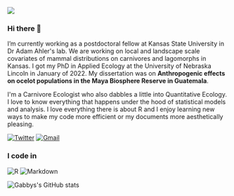 ![](http://ForTheBadge.com/images/badges/built-with-science.svg)

### Hi there 👋

I’m currently working as a postdoctoral fellow at Kansas State University in Dr Adam Ahler's lab. We are working on local and landscape scale covariates of mammal distributions on carnivores and lagomorphs in Kansas. I got my PhD in Applied Ecology at the University of Nebraska Lincoln in January of 2022. My dissertation was on **Anthropogenic effects on ocelot populations in the Maya Biosphere Reserve in Guatemala**. 

I'm a Carnivore Ecologist who also dabbles a little into Quantitative Ecology. I love to know everything that happens under the hood of statistical models and analysis. I love everything there is about R and I enjoy learning new ways to make my code more efficient or my documents more aesthetically pleasing. 

<!-- Actual text -->

[![Twitter][1.2]][1]
[![Gmail][1.3]][2]

<!-- Icons -->

[1.2]: https://img.shields.io/badge/Twitter-1DA1F2?style=for-the-badge&logo=twitter&logoColor=white (twitter icon)

[1.3]: https://img.shields.io/badge/Gmail-c14438?style=for-the-badge&logo=Gmail&logoColor=white (mailto:gabriella.palomo@gmail.com)

<!-- Links to your social media accounts -->

[1]: https://twitter.com/GabbsPalomo
[2]: mailto:gabriella.palomo@gmail.com

### I code in

![R](https://img.shields.io/badge/R-276DC3?style=for-the-badge&logo=r&logoColor=white) ![Markdown](https://img.shields.io/badge/Markdown-000000?style=for-the-badge&logo=markdown&logoColor=white) 

![Gabbys's GitHub stats](https://github-readme-stats.vercel.app/api?username=GabsPalomo&show_icons=true&theme=default)
